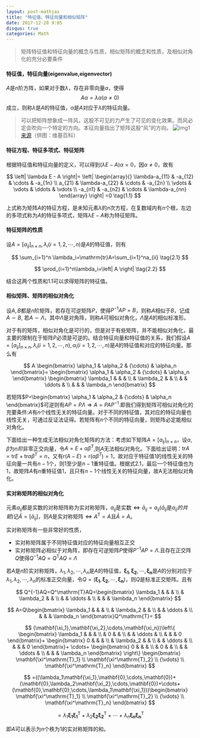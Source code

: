 ```yaml
---
layout: post-mathjax
title: "特征值、特征向量和相似矩阵"
date: 2017-12-28 9:05
disqus: true
categories: Math
---
```


> 矩阵特征值和特征向量的概念与性质，相似矩阵的概念和性质，及相似对角化的充分必要条件

#### 特征值，特征向量(eigenvalue,eigenvector)
$A$是$n$阶方阵，如果对于数$\lambda$，存在非零向量$\alpha$，使得
$$
A\alpha=\lambda\alpha (\alpha\ne 0)
$$
成立，则称$\lambda$是$A$的特征值，$\alpha$是$A$对应于$\lambda$的特征向量。
> 可以把矩阵想象成一阵风，这股不可见的力产生了可见的变化效果。而风必定会吹向一个特定的方向。本征向量指出了矩阵这股“风”的方向。
![img1](https://deeplearning4j.org/img/mona_lisa_eigenvector.png)
[来源](https://deeplearning4j.org/cn/eigenvector)（供图：维基百科）

#### 特征方程、特征多项式、特征矩阵
根据特征值和特征向量的定义，可以得到$(\lambda E-A)\alpha=0$，因$\alpha\ne0$，故有

$$
\left| \lambda E - A \right|=
\left|
\begin{array}{}
\lambda-a_{11} & -a_{12} & \cdots & -a_{1n} \\
a_{21} & \lambda-a_{22} & \cdots & -a_{2n} \\
\vdots & \vdots & \ddots & \vdots \\
-a_{n1} & -a_{n2} & \cdots & \lambda-a_{nn} 
\end{array}
\right|
=0 \tag{1.1}
$$

上式称为矩阵$A$的特征方程，是未知元素$\lambda$的$n$次方程，在复数域内有$n$个根，左边的多项式称为$A$的特征多项式，矩阵$\lambda E-A$称为特征矩阵。

#### 特征矩阵的性质
设$A=[a_{ij}]_{n \times n}, \lambda_i(i=1,2,\cdots,n)$是$A$的特征值，则有

$$
\sum_{i=1}^n \lambda_i=\mathrm{tr}A=\sum_{i=1}^na_{ii} \tag{2.1}
$$

$$
\prod_{i=1}^n\lambda_i=\left| A \right| \tag{2.2}
$$

结合这两个性质和1.1可以求得矩阵的特征值。

#### 相似矩阵、矩阵的相似对角化
设$A,B$都是$n$阶矩阵，若存在可逆矩阵$P$，使得$P^{-1}AP=B$，则称$A$相似于$B$，记成$A \sim B$, 若$A \sim \Lambda$，其中$\Lambda$是对角阵，则称$A$可相似对角化，$\Lambda$是$A$的相似标准形。

对于有的矩阵，相似对角化是可行的，但是对于有些矩阵，并不能相似对角化，最主要的限制在于矩阵$P$必须是可逆的。结合特征向量和特征值的关系，我们假设$A=[a_{ij}]_{n \times n}, \lambda_i(i=1,2,\cdots,n),\alpha_i(i=1,2,\cdots,n)$是$A$的特征值和对应的特征向量。那么有

$$
A
\begin{bmatrix}
\alpha_1 & \alpha_2 & {\cdots} & \alpha_n
\end{bmatrix}=
\begin{bmatrix}
\alpha_1 & \alpha_2 & {\cdots} & \alpha_n
\end{bmatrix}
\begin{bmatrix}
\lambda_1 & & & \\
& \lambda_2 & & \\
& & \ddots & \\
& & & \lambda_n
\end{bmatrix}
$$

若矩阵$P=\begin{bmatrix}
\alpha_1 & \alpha_2 & {\cdots} & \alpha_n
\end{bmatrix}$可逆则有$AP=P\Lambda\Rightarrow A=PAP^{-1}$.即我们得到矩阵可相似对角化的充要条件:$A$有$n$个线性无关的特征向量。对于不同的特征值，其对应的特征向量也线性无关，可通过反证法证得。若矩阵有$n$个不同的特征向量，则矩阵必定能相似对角化。

下面给出一种生成无法相似对角化矩阵的方法：考虑如下矩阵$A=[a_{ij}]_{n \times n}$，设$\alpha,\beta$为$n阶$非零正交向量，令$A=E+\alpha\beta^T$,则$A$无法相似对角化。下面给出证明：$\mathrm{tr}A=\mathrm{tr}E+\mathrm{tr}\alpha\beta^T=n$，又有$\mathrm{r}(A-E)=\mathrm{r}(\alpha\beta^T)=1$，故对应于特征值1的线性无关的特征向量一共有$n-1$个，则$1$至少是$n-1$重特征值。根据式2.1，最后一个特征值也为$1$，故矩阵$A$有$n$重特征值$1$，且只有$n-1$个线性无关的特征向量，故A无法相似对角化。

#### 实对称矩阵的相似对角化

元素$a_{ij}$都是实数的对称矩阵称为实对称矩阵，$a_{ij}$是实数$\Leftrightarrow \bar a_{ij}=a_{ij}$($\bar a_{ij}$是$a_{ij}的共轭$)记$\bar A=[\bar a_{ij}]$，则$A$是实对称矩阵$\Leftrightarrow A^{\mathrm{T}}=A$且$\bar A=A$。

实对称矩阵有一些非常好的性质，
-   实对称矩阵属于不同特征值对应的特征向量相互正交
-   实对称矩阵必相似于对角阵，即存在可逆矩阵$P$使得$P^{-1}AP=\Lambda.$且存在正交阵$Q$使得$Q^{-1}AQ=Q^\mathrm{T}AQ=\Lambda$

若$A$是$n$阶实对称矩阵，$\lambda_1,\lambda_2,\cdots,\lambda_n$是$A$的特征值，$\mathbf{\xi_1},\mathbf{\xi_2},\cdots,\mathbf{\xi_n}$是$A$的分别对应于$\lambda_1,\lambda_2,\cdots,\lambda_n$的标准正交向量，令$Q=(\mathbf{\xi_1},\mathbf{\xi_2},\cdots,\mathbf{\xi_n})$，则$Q$是标准正交矩阵。且有

$$
Q^{-1}AQ=Q^\mathrm{T}AQ=\begin{bmatrix}
\lambda_1 & & & \\
& \lambda_2 & & \\
& & \ddots & \\
& & & \lambda_n
\end{bmatrix}
$$

$$
A=Q\begin{bmatrix}
\lambda_1 & & & \\
& \lambda_2 & & \\
& & \ddots & \\
& & & \lambda_n
\end{bmatrix}Q^\mathrm{T}=
$$

$$
(\mathbf{\xi_1},\mathbf{\xi_2},\cdots,\mathbf{\xi_n})\left\{
\begin{bmatrix}
\lambda_1 & & & \\
& 0 & & \\
& & \ddots & \\
& & & 0
\end{bmatrix}+
\begin{bmatrix}
0 & & & \\
& \lambda_2 & & \\
& & \ddots & \\
& & & 0
\end{bmatrix}+
\cdots+
\begin{bmatrix}
0 & & & \\
& 0 & & \\
& & \ddots & \\
& & & \lambda_n
\end{bmatrix}
\right\}
\begin{bmatrix}
\mathbf{\xi^\mathrm{T}_1} \\ \mathbf{\xi^\mathrm{T}_2} \\ {\vdots} \\ \mathbf{\xi^\mathrm{T}_n}
\end{bmatrix}
$$

$$
=((\lambda_1\mathbf{\xi_1},\mathbf{0},\cdots,\mathbf{0})+(\mathbf{0},\lambda_2\mathbf{\xi_2},\cdots,\mathbf{0})+\cdots+(\mathbf{0},\mathbf{0},\cdots,\lambda_1\mathbf{\xi_1}))\begin{bmatrix}
\mathbf{\xi^\mathrm{T}_1} \\ \mathbf{\xi^\mathrm{T}_2} \\ {\vdots} \\ \mathbf{\xi^\mathrm{T}_n}
\end{bmatrix}
$$

$$
=\lambda_1\mathbf{\xi_1}\mathbf{\xi^\mathrm{T}_1}+\lambda_2\mathbf{\xi_2}\mathbf{\xi^\mathrm{T}_2}+\cdots+\lambda_n\mathbf{\xi_n}\mathbf{\xi^\mathrm{T}_n}
$$

即$A$可以表示为$n$个秩为1的实对称矩阵的和。